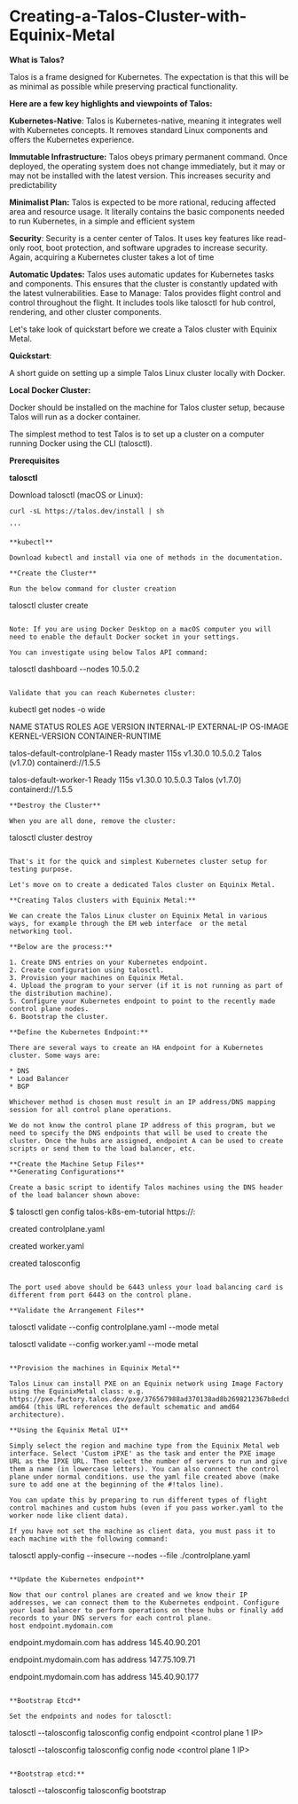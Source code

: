 # Creating-a-Talos-Cluster-with-Equinix-Metal

**What is Talos?**

Talos is a frame designed for Kubernetes. The expectation is that this will be as minimal as possible while preserving practical functionality.

**Here are a few key highlights and viewpoints of Talos:**

**Kubernetes-Native**: Talos is Kubernetes-native, meaning it integrates well with Kubernetes concepts. It removes standard Linux components and offers the Kubernetes experience.

**Immutable Infrastructure:** Talos obeys primary permanent command. Once deployed, the operating system does not change immediately, but it may or may not be installed with the latest version. This increases security and predictability

**Minimalist Plan:** Talos is expected to be more rational, reducing affected area and resource usage. It literally contains the basic components needed to run Kubernetes, in a simple and efficient system

**Security**: Security is a center center of Talos. It uses key features like read-only root, boot protection, and software upgrades to increase security. Again, acquiring a Kubernetes cluster takes a lot of time

**Automatic Updates:** Talos uses automatic updates for Kubernetes tasks and components. This ensures that the cluster is constantly updated with the latest vulnerabilities.
Ease to Manage: Talos provides flight control and control throughout the flight. It includes tools like talosctl for hub control, rendering, and other cluster components.

Let's take look of quickstart before we create a Talos cluster with Equinix Metal.

**Quickstart**:

A short guide on setting up a simple Talos Linux cluster locally with Docker.

**Local Docker Cluster:**

Docker should be installed on the machine for Talos cluster setup, because Talos will run as a docker container.

The simplest method to test Talos is to set up a cluster on a computer running Docker using the CLI (talosctl).

**Prerequisites**

**talosctl**

Download talosctl (macOS or Linux):

```
curl -sL https://talos.dev/install | sh

'''

**kubectl**

Download kubectl and install via one of methods in the documentation.

**Create the Cluster**

Run the below command for cluster creation

```
talosctl cluster create

```

Note: If you are using Docker Desktop on a macOS computer you will need to enable the default Docker socket in your settings.

You can investigate using below Talos API command:

```
talosctl dashboard --nodes 10.5.0.2
```

Validate that you can reach Kubernetes cluster:

```
kubectl get nodes -o wide

NAME                           STATUS   ROLES    AGE    VERSION          INTERNAL-IP   EXTERNAL-IP   OS-IMAGE                 KERNEL-VERSION   CONTAINER-RUNTIME

talos-default-controlplane-1   Ready    master   115s   v1.30.0   10.5.0.2      <none>        Talos (v1.7.0)   <host kernel>    containerd://1.5.5

talos-default-worker-1         Ready    <none>   115s   v1.30.0   10.5.0.3      <none>        Talos (v1.7.0)   <host kernel>    containerd://1.5.5

```
**Destroy the Cluster**

When you are all done, remove the cluster:

```
talosctl cluster destroy

```

That's it for the quick and simplest Kubernetes cluster setup for testing purpose.

Let's move on to create a dedicated Talos cluster on Equinix Metal.

**Creating Talos clusters with Equinix Metal:**

We can create the Talos Linux cluster on Equinix Metal in various ways, for example through the EM web interface  or the metal networking tool.

**Below are the process:**

1. Create DNS entries on your Kubernetes endpoint.
2. Create configuration using talosctl.
3. Provision your machines on Equinix Metal.
4. Upload the program to your server (if it is not running as part of the distribution machine).
5. Configure your Kubernetes endpoint to point to the recently made control plane nodes.
6. Bootstrap the cluster.
   
**Define the Kubernetes Endpoint:**

There are several ways to create an HA endpoint for a Kubernetes cluster. Some ways are:

* DNS
* Load Balancer
* BGP

Whichever method is chosen must result in an IP address/DNS mapping session for all control plane operations.

We do not know the control plane IP address of this program, but we need to specify the DNS endpoints that will be used to create the cluster. Once the hubs are assigned, endpoint A can be used to create scripts or send them to the load balancer, etc.

**Create the Machine Setup Files**
**Generating Configurations**

Create a basic script to identify Talos machines using the DNS header of the load balancer shown above:

```
$ talosctl gen config talos-k8s-em-tutorial https://<load balancer IP or DNS>:<port>

created controlplane.yaml

created worker.yaml

created talosconfig
```

The port used above should be 6443 unless your load balancing card is different from port 6443 on the control plane.

**Validate the Arrangement Files**

```
talosctl validate --config controlplane.yaml --mode metal

talosctl validate --config worker.yaml --mode metal
```

**Provision the machines in Equinix Metal**

Talos Linux can install PXE on an Equinix network using Image Factory using the EquinixMetal class: e.g. https://pxe.factory.talos.dev/pxe/376567988ad370138ad8b2698212367b8edcb69b5fd68c80be1f2ec7d603b4ba/v1.7.0/equinixMetal-amd64 (this URL references the default schematic and amd64 architecture).

**Using the Equinix Metal UI**

Simply select the region and machine type from the Equinix Metal web interface. Select 'Custom iPXE' as the task and enter the PXE image URL as the IPXE URL. Then select the number of servers to run and give them a name (in lowercase letters). You can also connect the control plane under normal conditions. use the yaml file created above (make sure to add one at the beginning of the #!talos line).

You can update this by preparing to run different types of flight control machines and custom hubs (even if you pass worker.yaml to the worker node like client data).

If you have not set the machine as client data, you must pass it to each machine with the following command:

```
talosctl apply-config --insecure --nodes <Node IP> --file ./controlplane.yaml
```

**Update the Kubernetes endpoint**

Now that our control planes are created and we know their IP addresses, we can connect them to the Kubernetes endpoint. Configure your load balancer to perform operations on these hubs or finally add records to your DNS servers for each control plane.
host endpoint.mydomain.com

```
endpoint.mydomain.com has address 145.40.90.201

endpoint.mydomain.com has address 147.75.109.71

endpoint.mydomain.com has address 145.40.90.177
```

**Bootstrap Etcd**

Set the endpoints and nodes for talosctl:
```
talosctl --talosconfig talosconfig config endpoint <control plane 1 IP>

talosctl --talosconfig talosconfig config node <control plane 1 IP>
```

**Bootstrap etcd:**
```
talosctl --talosconfig talosconfig bootstrap
```
